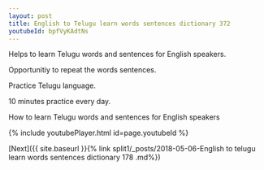```yaml
---
layout: post
title: English to Telugu learn words sentences dictionary 372 
youtubeId: bpfVyKAdtNs
---
```

 
 
Helps to learn Telugu words and sentences for English speakers.

Opportunitiy to repeat the words sentences. 

Practice Telugu language. 
 
10 minutes practice every day. 
 
How to learn Telugu words and sentences for English speakers 
 
{% include youtubePlayer.html id=page.youtubeId %}
 
 
[Next]({{ site.baseurl }}{% link  split1/_posts/2018-05-06-English to telugu learn words sentences dictionary 178 .md%})
 
